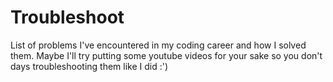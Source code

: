 # Troubleshoot
List of problems I've encountered in my coding career and how I solved them. 
Maybe I'll try putting some youtube videos for your sake so you don't days troubleshooting them like I did :')
